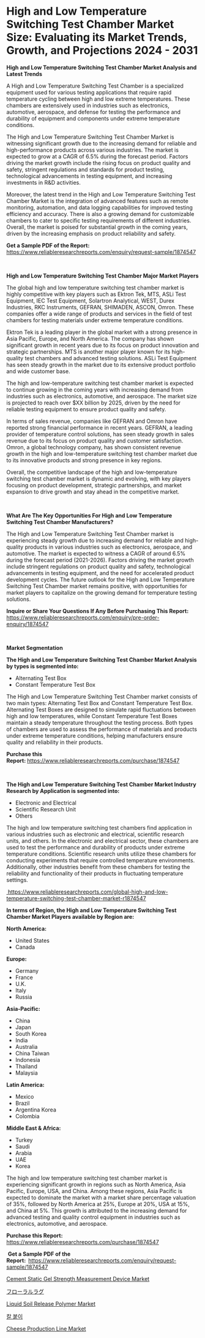 <p><h1>High and Low Temperature Switching Test Chamber Market Size: Evaluating its Market Trends, Growth, and Projections 2024 - 2031</h1></p><p><strong>High and Low Temperature Switching Test Chamber Market Analysis and Latest Trends</strong></p>
<p><p>A High and Low Temperature Switching Test Chamber is a specialized equipment used for various testing applications that require rapid temperature cycling between high and low extreme temperatures. These chambers are extensively used in industries such as electronics, automotive, aerospace, and defense for testing the performance and durability of equipment and components under extreme temperature conditions.</p><p>The High and Low Temperature Switching Test Chamber Market is witnessing significant growth due to the increasing demand for reliable and high-performance products across various industries. The market is expected to grow at a CAGR of 6.5% during the forecast period. Factors driving the market growth include the rising focus on product quality and safety, stringent regulations and standards for product testing, technological advancements in testing equipment, and increasing investments in R&D activities.</p><p>Moreover, the latest trend in the High and Low Temperature Switching Test Chamber Market is the integration of advanced features such as remote monitoring, automation, and data logging capabilities for improved testing efficiency and accuracy. There is also a growing demand for customizable chambers to cater to specific testing requirements of different industries. Overall, the market is poised for substantial growth in the coming years, driven by the increasing emphasis on product reliability and safety.</p></p>
<p><strong>Get a Sample PDF of the Report:&nbsp;</strong> <a href="https://www.reliableresearchreports.com/enquiry/request-sample/1874547">https://www.reliableresearchreports.com/enquiry/request-sample/1874547</a></p>
<p>&nbsp;</p>
<p><strong>High and Low Temperature Switching Test Chamber Major Market Players</strong></p>
<p><p>The global high and low temperature switching test chamber market is highly competitive with key players such as Ektron Tek, MTS, ASLi Test Equipment, IEC Test Equipment, Solartron Analytical, WEST, Durex Industries, RKC Instruments, GEFRAN, SHIMADEN, ASCON, Omron. These companies offer a wide range of products and services in the field of test chambers for testing materials under extreme temperature conditions.</p><p>Ektron Tek is a leading player in the global market with a strong presence in Asia Pacific, Europe, and North America. The company has shown significant growth in recent years due to its focus on product innovation and strategic partnerships. MTS is another major player known for its high-quality test chambers and advanced testing solutions. ASLi Test Equipment has seen steady growth in the market due to its extensive product portfolio and wide customer base.</p><p>The high and low-temperature switching test chamber market is expected to continue growing in the coming years with increasing demand from industries such as electronics, automotive, and aerospace. The market size is projected to reach over $XX billion by 2025, driven by the need for reliable testing equipment to ensure product quality and safety.</p><p>In terms of sales revenue, companies like GEFRAN and Omron have reported strong financial performance in recent years. GEFRAN, a leading provider of temperature control solutions, has seen steady growth in sales revenue due to its focus on product quality and customer satisfaction. Omron, a global technology company, has shown consistent revenue growth in the high and low-temperature switching test chamber market due to its innovative products and strong presence in key regions.</p><p>Overall, the competitive landscape of the high and low-temperature switching test chamber market is dynamic and evolving, with key players focusing on product development, strategic partnerships, and market expansion to drive growth and stay ahead in the competitive market.</p></p>
<p>&nbsp;</p>
<p><strong>What Are The Key Opportunities For High and Low Temperature Switching Test Chamber Manufacturers?</strong></p>
<p><p>The High and Low Temperature Switching Test Chamber market is experiencing steady growth due to increasing demand for reliable and high-quality products in various industries such as electronics, aerospace, and automotive. The market is expected to witness a CAGR of around 6.5% during the forecast period (2021-2026). Factors driving the market growth include stringent regulations on product quality and safety, technological advancements in testing equipment, and the need for accelerated product development cycles. The future outlook for the High and Low Temperature Switching Test Chamber market remains positive, with opportunities for market players to capitalize on the growing demand for temperature testing solutions.</p></p>
<p><strong>Inquire or Share Your Questions If Any Before Purchasing This Report:</strong> <a href="https://www.reliableresearchreports.com/enquiry/pre-order-enquiry/1874547">https://www.reliableresearchreports.com/enquiry/pre-order-enquiry/1874547</a></p>
<p>&nbsp;</p>
<p><strong>Market Segmentation</strong></p>
<p><strong>The High and Low Temperature Switching Test Chamber Market Analysis by types is segmented into:</strong></p>
<p><ul><li>Alternating Test Box</li><li>Constant Temperature Test Box</li></ul></p>
<p><p>The High and Low Temperature Switching Test Chamber market consists of two main types: Alternating Test Box and Constant Temperature Test Box. Alternating Test Boxes are designed to simulate rapid fluctuations between high and low temperatures, while Constant Temperature Test Boxes maintain a steady temperature throughout the testing process. Both types of chambers are used to assess the performance of materials and products under extreme temperature conditions, helping manufacturers ensure quality and reliability in their products.</p></p>
<p><strong>Purchase this Report:&nbsp;</strong><a href="https://www.reliableresearchreports.com/purchase/1874547">https://www.reliableresearchreports.com/purchase/1874547</a></p>
<p>&nbsp;</p>
<p><strong>The High and Low Temperature Switching Test Chamber Market Industry Research by Application is segmented into:</strong></p>
<p><ul><li>Electronic and Electrical</li><li>Scientific Research Unit</li><li>Others</li></ul></p>
<p><p>The high and low temperature switching test chambers find application in various industries such as electronic and electrical, scientific research units, and others. In the electronic and electrical sector, these chambers are used to test the performance and durability of products under extreme temperature conditions. Scientific research units utilize these chambers for conducting experiments that require controlled temperature environments. Additionally, other industries benefit from these chambers for testing the reliability and functionality of their products in fluctuating temperature settings.</p></p>
<p><a href="https://www.reliableresearchreports.com/global-high-and-low-temperature-switching-test-chamber-market-r1874547">&nbsp;https://www.reliableresearchreports.com/global-high-and-low-temperature-switching-test-chamber-market-r1874547</a></p>
<p><strong>In terms of Region, the High and Low Temperature Switching Test Chamber Market Players available by Region are:</strong></p>
<p>
    <p> <strong> North America: </strong>
        <ul>
            <li>United States</li>
            <li>Canada</li>
        </ul>
        </p> 
    <p> <strong> Europe: </strong>
        <ul>
            <li>Germany</li>
            <li>France</li>
            <li>U.K.</li>
            <li>Italy</li>
            <li>Russia</li>
        </ul>
        </p> 
    <p> <strong> Asia-Pacific: </strong>
        <ul>
            <li>China</li>
            <li>Japan</li>
            <li>South Korea</li>
            <li>India</li>
            <li>Australia</li>
            <li>China Taiwan</li>
            <li>Indonesia</li>
            <li>Thailand</li>
            <li>Malaysia</li>
        </ul>
        </p> 
    <p> <strong> Latin America: </strong>
        <ul>
            <li>Mexico</li>
            <li>Brazil</li>
            <li>Argentina Korea</li>
            <li>Colombia</li>
        </ul>
        </p> 
    <p> <strong> Middle East & Africa: </strong>
        <ul>
            <li>Turkey</li>
            <li>Saudi</li>
            <li>Arabia</li>
            <li>UAE</li>
            <li>Korea</li>
        </ul>
    </p>
    </p>
<p><p>The high and low temperature switching test chamber market is experiencing significant growth in regions such as North America, Asia Pacific, Europe, USA, and China. Among these regions, Asia Pacific is expected to dominate the market with a market share percentage valuation of 35%, followed by North America at 25%, Europe at 20%, USA at 15%, and China at 5%. This growth is attributed to the increasing demand for advanced testing and quality control equipment in industries such as electronics, automotive, and aerospace.</p></p>
<p><strong>Purchase this Report: </strong><a href="https://www.reliableresearchreports.com/purchase/1874547">https://www.reliableresearchreports.com/purchase/1874547</a></p>
<p>&nbsp;<strong>Get a Sample PDF of the Report:&nbsp;&nbsp;</strong><a href="https://www.reliableresearchreports.com/enquiry/request-sample/1874547">https://www.reliableresearchreports.com/enquiry/request-sample/1874547</a></p>
<p><strong></strong></p>
<p><p><a href="https://github.com/fiixsa/Market-Research-Report-List-2/blob/main/cement-static-gel-strength-measurement-device-market.md">Cement Static Gel Strength Measurement Device Market</a></p><p><a href="https://github.com/xemfu2379520/Market-Research-Report-List-1/blob/main/135904843821.md">フローラルラグ</a></p><p><a href="https://confirmed-shield-e13.notion.site/Liquid-Soil-Release-Polymer-Market-Exploring-Market-Share-Market-Trends-and-Future-Growth-8b987d6c51e94fb1a00af9a4c55ebbbc">Liquid Soil Release Polymer Market</a></p><p><a href="https://github.com/khytkeqagplkzqvh/Market-Research-Report-List-1/blob/main/481666240302.md">칼 붙이</a></p><p><a href="https://view.publitas.com/reportprime-1/cheese-production-line-market-furnishes-information-on-market-share-market-trends-and-market-growth/">Cheese Production Line Market</a></p></p>